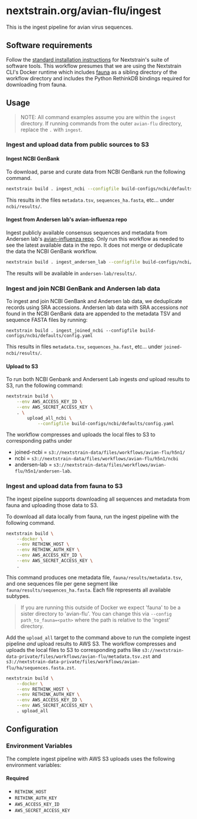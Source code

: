 # nextstrain.org/avian-flu/ingest

This is the ingest pipeline for avian virus sequences.

## Software requirements

Follow the [standard installation instructions](https://docs.nextstrain.org/en/latest/install.html) for Nextstrain's suite of software tools.
This workflow presumes that we are using the Nextstrain CLI's Docker runtime which includes [fauna](https://github.com/nextstrain/fauna) as a sibling directory of the workflow directory and includes the Python RethinkDB bindings required for downloading from fauna.


## Usage

> NOTE: All command examples assume you are within the `ingest` directory.
> If running commands from the outer `avian-flu` directory, replace the `.` with `ingest`.

### Ingest and upload data from public sources to S3

#### Ingest NCBI GenBank

To download, parse and curate data from NCBI GenBank run the following command.
```sh
nextstrain build . ingest_ncbi --configfile build-configs/ncbi/defaults/config.yaml
```

This results in the files `metadata.tsv`, `sequences_ha.fasta`, etc... under `ncbi/results/`.

#### Ingest from Andersen lab's avian-influenza repo

Ingest publicly available consensus sequences and metadata from Andersen lab's [avian-influenza repo](https://github.com/andersen-lab/avian-influenza).
Only run this workflow as needed to see the latest available data in the repo.
It does not merge or deduplicate the data the NCBI GenBank workflow.

```sh
nextstrain build . ingest_andersen_lab --configfile build-configs/ncbi/defaults/config.yaml
```

The results will be available in `andersen-lab/results/`.

### Ingest and join NCBI GenBank and Andersen lab data

To ingest and join NCBI GenBank and Andersen lab data, we deduplicate records using SRA accessions.
Andersen lab data with SRA accessions _not_ found in the NCBI GenBank data are appended
to the metadata TSV and sequence FASTA files by running:

```
nextstrain build . ingest_joined_ncbi --configfile build-configs/ncbi/defaults/config.yaml
```

This results in files `metadata.tsv`, `sequences_ha.fast`, etc... under `joined-ncbi/results/`.

#### Upload to S3

To run both NCBI Genbank and Andersent Lab ingests _and_ upload results to S3,
run the following command:

```sh
nextstrain build \
    --env AWS_ACCESS_KEY_ID \
    --env AWS_SECRET_ACCESS_KEY \
    . \
        upload_all_ncbi \
            --configfile build-configs/ncbi/defaults/config.yaml
```

The workflow compresses and uploads the local files to S3 to corresponding paths under
- joined-ncbi = `s3://nextstrain-data/files/workflows/avian-flu/h5n1/`
- ncbi = `s3://nextstrain-data/files/workflows/avian-flu/h5n1/ncbi`
- andersen-lab = `s3://nextstrain-data/files/workflows/avian-flu/h5n1/andersen-lab`.

### Ingest and upload data from fauna to S3

The ingest pipeline supports downloading all sequences and metadata from fauna and uploading those data to S3.

To download all data locally from fauna, run the ingest pipeline with the following command.

```sh
nextstrain build \
    --docker \
    --env RETHINK_HOST \
    --env RETHINK_AUTH_KEY \
    --env AWS_ACCESS_KEY_ID \
    --env AWS_SECRET_ACCESS_KEY \
    .
```

This command produces one metadata file, `fauna/results/metadata.tsv`, and one sequences file per gene segment like `fauna/results/sequences_ha.fasta`.
Each file represents all available subtypes.

> If you are running this outside of Docker we expect 'fauna' to be a sister directory to 'avian-flu'.
  You can change this via `--config path_to_fauna=<path>` where the path is relative to the 'ingest' directory.

Add the `upload_all` target to the command above to run the complete ingest pipeline _and_ upload results to AWS S3.
The workflow compresses and uploads the local files to S3 to corresponding paths like `s3://nextstrain-data-private/files/workflows/avian-flu/metadata.tsv.zst` and `s3://nextstrain-data-private/files/workflows/avian-flu/ha/sequences.fasta.zst`.

```sh
nextstrain build \
    --docker \
    --env RETHINK_HOST \
    --env RETHINK_AUTH_KEY \
    --env AWS_ACCESS_KEY_ID \
    --env AWS_SECRET_ACCESS_KEY \
    . upload_all
```


## Configuration

### Environment Variables

The complete ingest pipeline with AWS S3 uploads uses the following environment variables:

#### Required

- `RETHINK_HOST`
- `RETHINK_AUTH_KEY`
- `AWS_ACCESS_KEY_ID`
- `AWS_SECRET_ACCESS_KEY`
